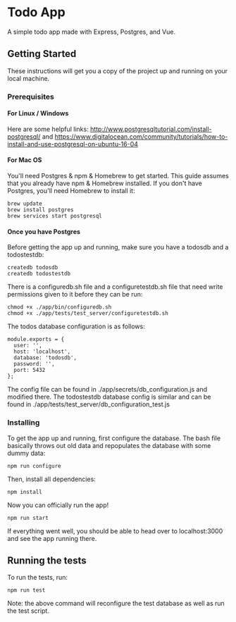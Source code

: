 # Todo App

A simple todo app made with Express, Postgres, and Vue.

## Getting Started

These instructions will get you a copy of the project up and running on your local machine.

### Prerequisites

#### For Linux / Windows
Here are some helpful links:
http://www.postgresqltutorial.com/install-postgresql/
and
https://www.digitalocean.com/community/tutorials/how-to-install-and-use-postgresql-on-ubuntu-16-04

#### For Mac OS
You'll need Postgres & npm & Homebrew to get started. This guide assumes that you already have npm & Homebrew installed. If you don't have Postgres, you'll need Homebrew to install it:

```
brew update
brew install postgres
brew services start postgresql
```

#### Once you have Postgres
Before getting the app up and running, make sure you have a todosdb and a todostestdb:

```
createdb todosdb
createdb todostestdb
```

There is a configuredb.sh file and a configuretestdb.sh file that need write permissions given to it before they can be run:

```
chmod +x ./app/bin/configuredb.sh
chmod +x ./app/tests/test_server/configuretestdb.sh
```

The todos database configuration is as follows:
```
module.exports = {
  user: '',
  host: 'localhost',
  database: 'todosdb',
  password: '',
  port: 5432
};
```

The config file can be found in ./app/secrets/db_configuration.js and modified there. The todostestdb database config is similar and can be found in ./app/tests/test_server/db_configuration_test.js



### Installing

To get the app up and running, first configure the database. The bash file basically throws out old data and repopulates the database with some dummy data:

```
npm run configure
```

Then, install all dependencies:

```
npm install
```

Now you can officially run the app!

```
npm run start
```

If everything went well, you should be able to head over to localhost:3000 and see the app running there.

## Running the tests

To run the tests, run:
```
npm run test
```
Note: the above command will reconfigure the test database as well as run the test script.
